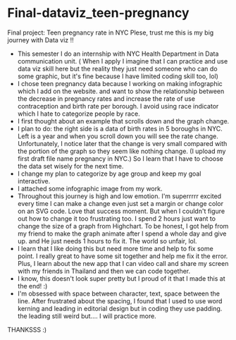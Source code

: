 # Final-dataviz_teen-pregnancy
Final project: Teen pregnancy rate in NYC
Plese, trust me this is my big journey with Data viz !! 
- This semester I do an internship with NYC Health Department in Data communication unit. ( When I apply I imagine that I can practice and use data viz skill here but the reality they just need someone who can do some graphic, but it's fine because I have limited coding skill too, lol)
- I chose teen pregnancy data because I working on making infographic which I add on the website. and want to show the relationship between the decrease in pregnancy rates and increase the rate of use contraception and birth rate per borough. I avoid using race indicator which I hate to categorize people by race.
- I first thought about an example that scrolls down and the graph change.
- I plan to do: the right side is a data of birth rates in 5 boroughs in NYC. Left is a year and when you scroll down you will see the rate change. Unfortunately, I notice later that the change is very small compared with the portion of the graph so they seem like nothing change. (I upload my first draft file name pregnancy in NYC.) So I learn that I have to choose the data set wisely for the next time.
- I change my plan to categorize by age group and keep my goal interactive.
- I attached some infographic image from my work.
- Throughout this journey is high and low emotion. I'm superrrrr excited every time I can make a change even just set a margin or change color on an SVG code. Love that success moment. But when I couldn't figure out how to change it too frustrating too. I spend 2 hours just want to change the size of a graph from Highchart. To be honest, I got help from my friend to make the graph animate after I spend a whole day and give up. and He just needs 1 hours to fix it. The world so unfair, lol. 
- I learn that I like doing this but need more time and help to fix some point. I really great to have some sit together and help me fix it the error. Plus, I learn about the new app that I can video call and share my screen with my friends in Thailand and then we can code together. 
- I know, this doesn't look super pretty but I proud of it that I made this at the end! :)
- I'm obsessed with space between character, text, space between the line. After frustrated about the spacing, I found that I used to use word kerning and leading in editorial design but in coding they use padding. the leading still weird but.... I will practice more.

THANKSSS :)
